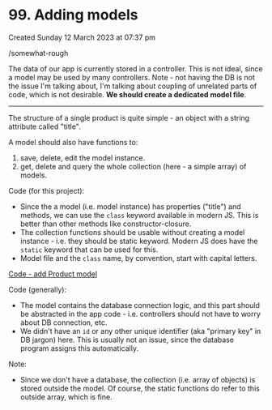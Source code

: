 # 99. Adding models
Created Sunday 12 March 2023 at 07:37 pm

/somewhat-rough

The data of our app is currently stored in a controller. This is not ideal, since a model may be used by many controllers. Note - not having the DB is not the issue I'm talking about, I'm talking about coupling of unrelated parts of code, which is not desirable. **We should create a dedicated model file**.

---

The structure of a single product is quite simple - an object with a string attribute called "title".

A model should also have functions to:
1. save, delete, edit the model instance. 
2. get, delete and query the whole collection (here - a simple array) of models. 

Code (for this project):
- Since the a model (i.e. model instance) has properties ("title") and methods, we can use the `class` keyword available in modern JS. This is better than other methods like constructor-closure.
- The collection functions should be usable without creating a model instance - i.e. they should be static keyword. Modern JS does have the `static` keyword that can be used for this.
- Model file and the `class` name, by convention, start with capital letters.

[Code - add Product model](https://github.com/exemplar-codes/mvc-basics-exploration-expressjs/commit/d930ada68f7b481da6f41318811d6b1b4e22a16c)

Code (generally):
- The model contains the database connection logic, and this part should be abstracted in the app code - i.e. controllers should not have to worry about DB connection, etc.
- We didn't have an `id` or any other unique identifier (aka "primary key" in DB jargon) here. This is usually not an issue, since the database program assigns this automatically.

Note: 
- Since we don't have a database, the collection (i.e. array of objects) is stored outside the model. Of course, the static functions do refer to this outside array, which is fine.